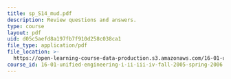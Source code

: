 ```yaml
---
title: sp_S14_mud.pdf
description: Review questions and answers.
type: course
layout: pdf
uid: d05c5aefd8a197fb7f910d258c038ca1
file_type: application/pdf
file_location: >-
  https://open-learning-course-data-production.s3.amazonaws.com/16-01-unified-engineering-i-ii-iii-iv-fall-2005-spring-2006/d05c5aefd8a197fb7f910d258c038ca1_sp_S14_mud.pdf
course_id: 16-01-unified-engineering-i-ii-iii-iv-fall-2005-spring-2006
---
```

